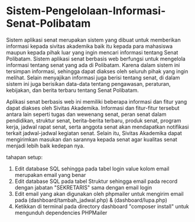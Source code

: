 # Sistem-Pengelolaan-Informasi-Senat-Polibatam
Sistem aplikasi senat merupakan sistem yang dibuat untuk memberikan informasi kepada sivitas akademika baik itu kepada para mahasiswa maupun kepada pihak luar yang ingin mencari informasi tentang Senat Polibatam. Sistem aplikasi senat berbasis web berfungsi untuk mengelola informasi tentang senat yang ada di Polibatam. Karena dalam sistem ini tersimpan informasi, sehingga dapat diakses oleh seluruh pihak yang ingin melihat. Selain menyajikan informasi juga berisi tentang senat, di dalam sistem ini juga berisikan data-data tentang pengawasan, peraturan, kebijakan, dan berita terbaru tentang Senat Polibatam.

Aplikasi senat berbasis web ini memiliki beberapa informasi dan fitur yang dapat diakses oleh Sivitas Akademika. Informasi dan fitur-fitur tersebut antara lain seperti tugas dan wewenang senat, peran senat dalam pendidikan, struktur senat, berita-berita terbaru, produk senat, program kerja, jadwal rapat senat, serta anggota senat akan mendapatkan notifikasi terkait jadwal-jadwal kegiatan senat. Selain itu, Sivitas Akademika dapat mengirimkan masukan dan sarannya kepada senat agar kualitas senat menjadi lebih baik kedepan nya.


tahapan setup:
1. Edit database SQL sehingga pada tabel login value kolom email merupakan email yang benar
2. Edit database SQL pada tabel Struktur sehingga email pada record dengan jabatan "SEKRETARIS" sama dengan email login
3. Edit email yang akan digunakan oleh phpmailer untuk mengirim email pada (dashboard/tambah_jadwal.php) & (dashboard/lupa.php)
4. Ketikkan di terminal pada directory dashboard "composer install" untuk mengunduh dependencies PHPMailer
